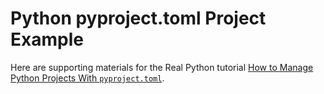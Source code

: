 # Python pyproject.toml Project Example

Here are supporting materials for the Real Python tutorial [How to Manage Python Projects With `pyproject.toml`](https://realpython.com/python-pyproject-toml/).

